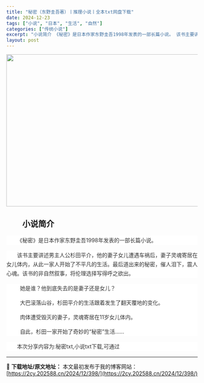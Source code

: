 ```yaml
---
title: "秘密（东野圭吾著）丨推理小说丨全本txt网盘下载"
date: 2024-12-23
tags: ["小说", "日本", "生活", "自然"]
categories: ["传统小说"]
excerpt: "小说简介 《秘密》是日本作家东野圭吾1998年发表的一部长篇小说。 该书主要讲述男主人公杉田平介，他的妻子女儿遭遇车祸后，妻子灵魂寄居在女儿体内，从此一家人开始了不平凡的生活。最后道出来的秘密，催人泪下，震人心魂。该书的非自然叙事，将伦理选择写得呼之欲出。   她是谁？他到底失去的是妻子还是女儿？ &hellip;"
layout: post
---
```


<img class="aligncenter size-full wp-image-435" src="https://2cy.202588.cn/wp-content/uploads/2024/12/2024122313093099.webp" alt="" width="600" height="400" />
<h2 style="white-space: normal; text-indent: 2em; text-align: left;">小说简介</h2>
<p style="overflow-wrap: break-word; color: #333333; margin-bottom: 15px; text-indent: 2em; line-height: 24px; zoom: 1; white-space: normal; background-color: #ffffff; text-align: left;">《秘密》是日本作家东野圭吾1998年发表的一部长篇小说。</p>

<div style="overflow-wrap: break-word; color: #333333; margin-bottom: 15px; text-indent: 2em; line-height: 24px; zoom: 1; white-space: normal; background-color: #ffffff; text-align: left;" data-pid="2">该书主要讲述男主人公杉田平介，他的妻子女儿遭遇车祸后，妻子灵魂寄居在女儿体内，从此一家人开始了不平凡的生活。最后道出来的秘密，催人泪下，震人心魂。该书的非自然叙事，将伦理选择写得呼之欲出。</div>
<div style="overflow-wrap: break-word; color: #333333; margin-bottom: 15px; text-indent: 2em; line-height: 24px; zoom: 1; white-space: normal; background-color: #ffffff; text-align: left;" data-pid="2">
<p style="text-indent: 2em; text-align: left;">  她是谁？他到底失去的是妻子还是女儿？</p>
<p style="text-indent: 2em; text-align: left;">  大巴滚落山谷，杉田平介的生活跟着发生了翻天覆地的变化。</p>
<p style="text-indent: 2em; text-align: left;">  肉体遭受毁灭的妻子，灵魂寄居在11岁女儿体内。</p>
<p style="text-indent: 2em; text-align: left;">  自此，杉田一家开始了奇妙的“秘密”生活……</p>

</div>
<p style="margin-bottom: 15px; white-space: normal; overflow-wrap: break-word; color: #333333; text-indent: 2em; line-height: 24px; zoom: 1; background-color: #ffffff; text-align: left;">本次分享内容为:秘密txt,小说txt下载,可通过</p>

---
📖 **下载地址/原文地址：** 本文最初发布于我的博客网站：[https://2cy.202588.cn/2024/12/398/](https://2cy.202588.cn/2024/12/398/)
